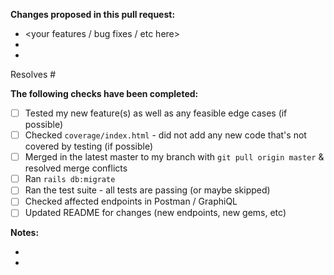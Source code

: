 **Changes proposed in this pull request:**
 - <your features / bug fixes / etc here>
 -
 -

Resolves #<issue number>

**The following checks have been completed:**
 - [ ] Tested my new feature(s) as well as any feasible edge cases (if possible)
 - [ ] Checked `coverage/index.html` - did not add any new code that's not covered by testing (if possible)
 - [ ] Merged in the latest master to my branch with `git pull origin master` & resolved merge conflicts
 - [ ] Ran `rails db:migrate`
 - [ ] Ran the test suite - all tests are passing (or maybe skipped)
 - [ ] Checked affected endpoints in Postman / GraphiQL
 - [ ] Updated README for changes (new endpoints, new gems, etc)

**Notes:**
 - <anything else reviewer should be aware of>
 -
